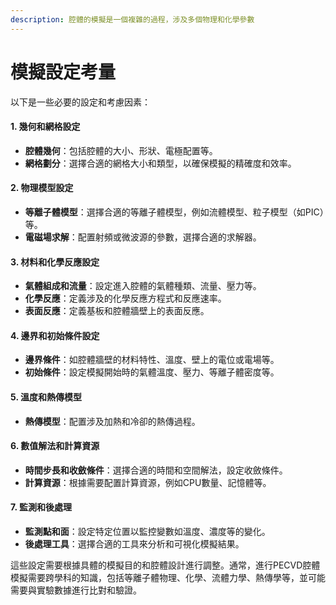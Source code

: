 ```yaml
---
description: 腔體的模擬是一個複雜的過程，涉及多個物理和化學參數
---
```


# 模擬設定考量

以下是一些必要的設定和考慮因素：

#### 1. 幾何和網格設定

* **腔體幾何**：包括腔體的大小、形狀、電極配置等。
* **網格劃分**：選擇合適的網格大小和類型，以確保模擬的精確度和效率。

#### 2. 物理模型設定

* **等離子體模型**：選擇合適的等離子體模型，例如流體模型、粒子模型（如PIC）等。
* **電磁場求解**：配置射頻或微波源的參數，選擇合適的求解器。

#### 3. 材料和化學反應設定

* **氣體組成和流量**：設定進入腔體的氣體種類、流量、壓力等。
* **化學反應**：定義涉及的化學反應方程式和反應速率。
* **表面反應**：定義基板和腔體牆壁上的表面反應。

#### 4. 邊界和初始條件設定

* **邊界條件**：如腔體牆壁的材料特性、溫度、壁上的電位或電場等。
* **初始條件**：設定模擬開始時的氣體溫度、壓力、等離子體密度等。

#### 5. 溫度和熱傳模型

* **熱傳模型**：配置涉及加熱和冷卻的熱傳過程。

#### 6. 數值解法和計算資源

* **時間步長和收斂條件**：選擇合適的時間和空間解法，設定收斂條件。
* **計算資源**：根據需要配置計算資源，例如CPU數量、記憶體等。

#### 7. 監測和後處理

* **監測點和面**：設定特定位置以監控變數如溫度、濃度等的變化。
* **後處理工具**：選擇合適的工具來分析和可視化模擬結果。

這些設定需要根據具體的模擬目的和腔體設計進行調整。通常，進行PECVD腔體模擬需要跨學科的知識，包括等離子體物理、化學、流體力學、熱傳學等，並可能需要與實驗數據進行比對和驗證。
